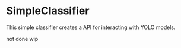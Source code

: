# SimpleClassifier
This simple classifier creates a API for interacting with YOLO models. 


not done wip 
